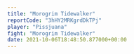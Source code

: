 ```yaml
---
title: "Morogrim Tidewalker"
reportCode: "3hHY2MRKgrdDkTPj"
player: "Pissjuana"
fight: "Morogrim Tidewalker"
date: 2021-10-06T18:48:50.877000+00:00
---
```

